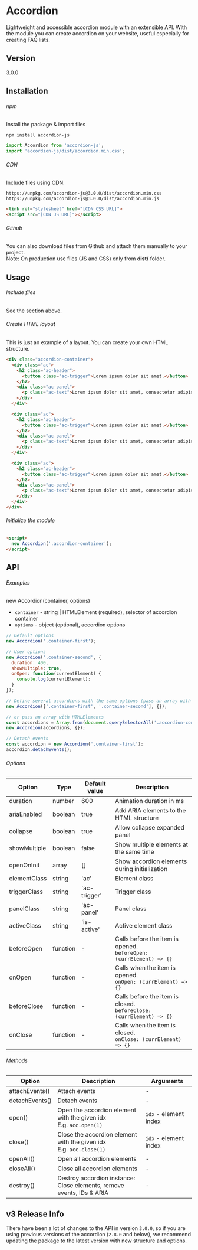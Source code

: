 # Accordion
Lightweight and accessible accordion module with an extensible API. With the module you can create accordion on your website, useful especially for creating FAQ lists.

## Version
3.0.0

## Installation

###### npm
Install the package & import files
```
npm install accordion-js
```

```javascript
import Accordion from 'accordion-js';
import 'accordion-js/dist/accordion.min.css';
```

###### CDN
Include files using CDN.

```
https://unpkg.com/accordion-js@3.0.0/dist/accordion.min.css
https://unpkg.com/accordion-js@3.0.0/dist/accordion.min.js
```

```html
<link rel="stylesheet" href="[CDN CSS URL]">
<script src="[CDN JS URL]"></script>
```

###### Github
You can also download files from Github and attach them manually to your project. <br>
Note: On production use files (JS and CSS) only from **dist/** folder.

## Usage

###### Include files
See the section above.

###### Create HTML layout
This is just an example of a layout. You can create your own HTML structure.
```html
<div class="accordion-container">
  <div class="ac">
    <h2 class="ac-header">
      <button class="ac-trigger">Lorem ipsum dolor sit amet.</button>
    </h2>
    <div class="ac-panel">
      <p class="ac-text">Lorem ipsum dolor sit amet, consectetur adipiscing elit.</p>
    </div>
  </div>

  <div class="ac">
    <h2 class="ac-header">
      <button class="ac-trigger">Lorem ipsum dolor sit amet.</button>
    </h2>
    <div class="ac-panel">
      <p class="ac-text">Lorem ipsum dolor sit amet, consectetur adipiscing elit.</p>
    </div>
  </div>

  <div class="ac">
    <h2 class="ac-header">
      <button class="ac-trigger">Lorem ipsum dolor sit amet.</button>
    </h2>
    <div class="ac-panel">
      <p class="ac-text">Lorem ipsum dolor sit amet, consectetur adipiscing elit.</p>
    </div>
  </div>
</div>
```

###### Initialize the module
```html
<script>
  new Accordion('.accordion-container');
</script>
```

## API

###### Examples
new Accordion(container, options)

* `container` - string | HTMLElement (required), selector of accordion container
* `options` - object (optional), accordion options

```javascript
// Default options
new Accordion('.container-first');

// User options
new Accordion('.container-second', {
  duration: 400,
  showMultiple: true,
  onOpen: function(currentElement) {
    console.log(currentElement);
  }
});

// Define several accordions with the same options (pass an array with selectors)
new Accordion(['.container-first', '.container-second'], {});

// or pass an array with HTMLElements
const accordions = Array.from(document.querySelectorAll('.accordion-container'));
new Accordion(accordions, {});

// Detach events
const accordion = new Accordion('.container-first');
accordion.detachEvents();
```

###### Options

| Option  | Type | Default value | Description |
| ----- | ----- | ----- | ----- |
| duration | number | 600 | Animation duration in ms |
| ariaEnabled | boolean | true | Add ARIA elements to the HTML structure |
| collapse | boolean | true | Allow collapse expanded panel |
| showMultiple | boolean | false | Show multiple elements at the same time |
| openOnInit | array | [] | Show accordion elements during initialization |
| elementClass | string | 'ac' | Element class |
| triggerClass | string | 'ac-trigger' | Trigger class |
| panelClass | string | 'ac-panel' | Panel class |
| activeClass | string | 'is-active' | Active element class |
| beforeOpen | function | - | Calls before the item is opened. <br> `beforeOpen: (currElement) => {}`|
| onOpen | function | - | Calls when the item is opened. <br> `onOpen: (currElement) => {}`|
| beforeClose | function | - | Calls before the item is closed. <br> `beforeClose: (currElement) => {}`|
| onClose | function | - | Calls when the item is closed. <br> `onClose: (currElement) => {}`|

###### Methods

| Option  | Description | Arguments |
| ----- | ----- | ----- |
| attachEvents() | Attach events | - |
| detachEvents() | Detach events | - |
| open() | Open the accordion element with the given idx <br> E.g. `acc.open(1)` | `idx` - element index |
| close() | Close the accordion element with the given idx <br> E.g. `acc.close(1)`| `idx` - element index |
| openAll() | Open all accordion elements | - |
| closeAll() | Close all accordion elements | - |
| destroy() | Destroy accordion instance: <br> Close elements, remove events, IDs & ARIA | - |

## v3 Release Info
There have been a lot of changes to the API in version `3.0.0`, so if you are using previous versions of the accordion (`2.8.0` and below), we recommend updating the package to the latest version with new structure and options.

